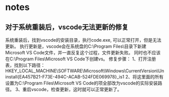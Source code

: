 # notes

## 对于系统重装后，vscode无法更新的修复
系统重装后，找到vscode的安装目录，执行code.exe, 可以正常打开，但是无法更新。
执行更新是，vscode会在系统盘的C:\Program Files\目录下新建Microsoft VS Code文件，并一直反复这个过程，文件更新失败。
同时也不应该在C:\Program Files\Microsoft VS Code下创建vs。
修复步骤：
1、打开注册表，找到以下路径：
HKEY_LOCAL_MACHINE\SOFTWARE\Microsoft\Windows\CurrentVersion\Uninstall\{EA457B21-F73E-494C-ACAB-524FDE069978}_is1
2、将这里面的所有设置为C:\Program Files\Microsoft VS Code的项全部改为vscode的实际安装路径。
3、重启vscode，检查更新，这时就可以正常更新了。
